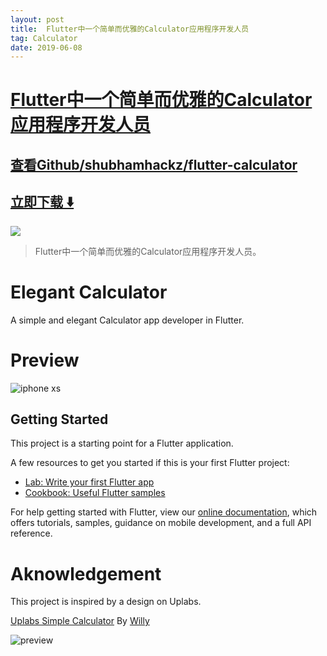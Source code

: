 ```yaml
---
layout: post
title:  Flutter中一个简单而优雅的Calculator应用程序开发人员
tag: Calculator
date: 2019-06-08
---
```


# [Flutter中一个简单而优雅的Calculator应用程序开发人员 ](http://github.com/shubhamhackz/flutter-calculator) 



## [查看Github/shubhamhackz/flutter-calculator](http://github.com/shubhamhackz/flutter-calculator)
## [立即下载 ️⬇️ ](https://codeload.github.com/shubhamhackz/flutter-calculator/zip/master) 


 
![](https://flutterawesome.com/content/images/2019/02/Elegant-Calculator.jpg)
 
>
> Flutter中一个简单而优雅的Calculator应用程序开发人员。
>

 
# Elegant Calculator

A simple and elegant Calculator app developer in Flutter.

# Preview
![iphone xs](https://user-images.githubusercontent.com/15217195/52178363-8d241880-27f3-11e9-82c4-12b509442ff4.png)


## Getting Started

This project is a starting point for a Flutter application.

A few resources to get you started if this is your first Flutter project:

- [Lab: Write your first Flutter app](https://flutter.io/docs/get-started/codelab)
- [Cookbook: Useful Flutter samples](https://flutter.io/docs/cookbook)

For help getting started with Flutter, view our 
[online documentation](https://flutter.io/docs), which offers tutorials, 
samples, guidance on mobile development, and a full API reference.

# Aknowledgement
This project is inspired by a design on Uplabs.

[Uplabs Simple Calculator](https://www.uplabs.com/posts/simple-calculator-theme) By [Willy](https://www.uplabs.com/wii2zo)

![preview](https://user-images.githubusercontent.com/15217195/52176147-bc775d00-27d4-11e9-90d9-ebeb1f53f225.jpg)

